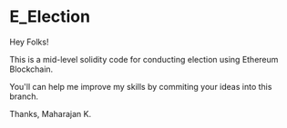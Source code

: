 # E_Election

Hey Folks!

This is a mid-level solidity code for conducting election using Ethereum Blockchain.

You'll can help me improve my skills by commiting your ideas into this branch.

Thanks, 
Maharajan K.
